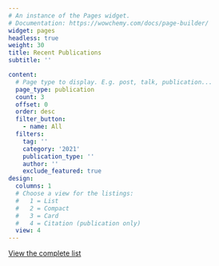 ```yaml
---
# An instance of the Pages widget.
# Documentation: https://wowchemy.com/docs/page-builder/
widget: pages
headless: true
weight: 30
title: Recent Publications
subtitle: ''

content:
  # Page type to display. E.g. post, talk, publication...
  page_type: publication
  count: 3
  offset: 0
  order: desc
  filter_button:
    - name: All
  filters:
    tag: ''
    category: '2021'
    publication_type: ''
    author: ''
    exclude_featured: true
design:
  columns: 1
  # Choose a view for the listings:
  #   1 = List
  #   2 = Compact
  #   3 = Card
  #   4 = Citation (publication only)
  view: 4
---
```

[View the complete list](/our-people)

